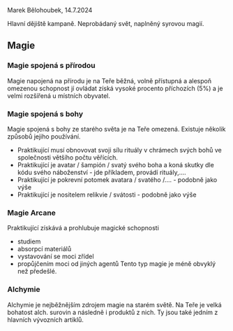 Marek Bělohoubek, 14.7.2024

Hlavní dějiště kampaně. Neprobádaný svět, naplněný syrovou magií.

## Magie
### Magie spojená s přírodou
Magie napojená na přírodu je na Teře běžná, volně přístupná a alespoň omezenou schopnost jí ovládat získá vysoké procento příchozích (5%) a je velmi rozšířená u místních obyvatel.

### Magie spojená s bohy
Magie spojená s bohy ze starého světa je na Teře omezená.  Existuje několik způsobů jejiho používání. 
- Praktikující musí obnovovat svoji sílu rituály v chrámech svých bohů ve společnosti většího počtu věřících.
- Praktikující je avatar / šampión / svatý svého boha a koná skutky dle kódu svého náboženství - jde příkladem, provádí rituály,....
- Praktikující je pokrevní potomek avatara / svatého /....  - podobně jako výše
- Praktikující je nositelem relikvie / svátosti - podobně jako výše

### Magie Arcane
Praktikující získává a prohlubuje magické schopnosti 
- studiem  
- absorpcí materiálů
- vystavování se moci zřídel
- propůjčením moci od jiných agentů
Tento typ magie je méně obvyklý než předešlé.
### Alchymie
Alchymie je nejběžnějším zdrojem magie na starém světě. Na Teře je velká bohatost alch. surovin a následně i produktů z nich. Ty jsou také jedním z hlavních vývozních artiklů.

 




